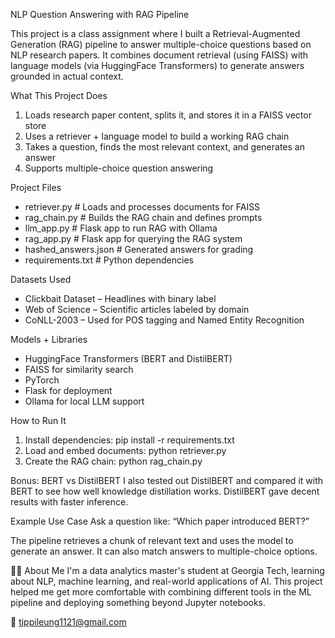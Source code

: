 NLP Question Answering with RAG Pipeline

This project is a class assignment where I built a Retrieval-Augmented Generation (RAG) pipeline to answer multiple-choice questions based on NLP research papers. It combines document retrieval (using FAISS) with language models (via HuggingFace Transformers) to generate answers grounded in actual context.

What This Project Does
1. Loads research paper content, splits it, and stores it in a FAISS vector store
2. Uses a retriever + language model to build a working RAG chain
3. Takes a question, finds the most relevant context, and generates an answer
4. Supports multiple-choice question answering

Project Files
- retriever.py         # Loads and processes documents for FAISS
- rag_chain.py         # Builds the RAG chain and defines prompts
- llm_app.py           # Flask app to run RAG with Ollama
- rag_app.py           # Flask app for querying the RAG system
- hashed_answers.json  # Generated answers for grading
- requirements.txt     # Python dependencies

Datasets Used
- Clickbait Dataset – Headlines with binary label
- Web of Science – Scientific articles labeled by domain
- CoNLL-2003 – Used for POS tagging and Named Entity Recognition

Models + Libraries
- HuggingFace Transformers (BERT and DistilBERT)
- FAISS for similarity search
- PyTorch
- Flask for deployment
- Ollama for local LLM support

How to Run It
1. Install dependencies:
pip install -r requirements.txt
2. Load and embed documents:
python retriever.py
3. Create the RAG chain:
python rag_chain.py

Bonus: BERT vs DistilBERT
I also tested out DistilBERT and compared it with BERT to see how well knowledge distillation works. DistilBERT gave decent results with faster inference.

Example Use Case
Ask a question like:
“Which paper introduced BERT?”

The pipeline retrieves a chunk of relevant text and uses the model to generate an answer. It can also match answers to multiple-choice options.


👨‍💻 About Me
I'm a data analytics master's student at Georgia Tech, learning about NLP, machine learning, and real-world applications of AI. This project helped me get more comfortable with combining different tools in the ML pipeline and deploying something beyond Jupyter notebooks.

📧 tippileung1121@gmail.com